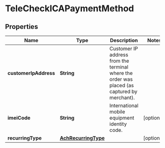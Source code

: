 
# TeleCheckICAPaymentMethod

## Properties
Name | Type | Description | Notes
------------ | ------------- | ------------- | -------------
**customerIpAddress** | **String** | Customer IP address from the terminal where the order was placed (as captured by merchant). | 
**imeiCode** | **String** | International mobile equipment identity code. |  [optional]
**recurringType** | [**AchRecurringType**](AchRecurringType.md) |  |  [optional]



